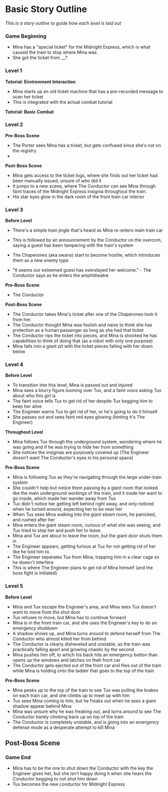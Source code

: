 # Basic Story Outline
*This is a story outline to guide how each level is laid out*

### Game Beginning
- Mina has a "special ticket" for the Midnight Express, which is what caused the train to stop where Mina was
- She got the ticket from __?

### Level 1
**Tutorial: Environment Interaction**
- Mina starts up an old ticket machine that has a pre-recorded message to scan her ticket
- This is integrated with the actual combat tutorial

**Tutorial: Basic Combat**


### Level 2

**Pre-Boss Scene**
- The Porter sees Mina has a ticket, but gets confused since she's not on the registry
- 

**Post-Boss Scene**
- Mina gets access to the ticket logs, where she finds out her ticket had been manually issued, unsure of who did it
- It jumps to a new scene, where The Conductor can see Mina through faint traces of the Midnight Express insignia throughout the train.
- His star eyes glow in the dark room of the front train car interior

### Level 3
**Before Level**
- There's a simple train jingle that's heard as Mina re-enters main train car
- This is followed by an announcement by the Conductor on the overcom, saying a guest has been tampering with the train's system
- The Chaperones (aka swans) start to become hostile, which introduces them as a new enemy type

- "It seems our esteemed guest has overstayed her welcome." - The Conductor says as he enters the amphitheatre

**Pre-Boss Scene**
- The Conductor 

**Post-Boss Scene**
- The Conductor takes Mina's ticket after one of the Chaperones took it from her.
- The Conductor thought Mina was foolish and naive to think she has protection as a human passenger as long as she had that ticket
- The Conductor rips the ticket into pieces, and Mina is shocked he has capabilities to think of doing that (as a robot with only one purpose)
- Mina falls into a giant pit with the ticket pieces falling with her down below

### Level 4
**Before Level**
- To transition into this level, Mina is passed out and injured
- Mina sees a blurry figure looming over Tux, and a faint voice asking Tux about who this girl is
- The faint voice tells Tux to get rid of her despite Tux begging him to keep her alive
- The Engineer warns Tux to get rid of her, or he's going to do it himself
- She passes out and sees faint red eyes glowing (hinting it's The Engineer)

**Throughout Level**
- Mina follows Tux through the underground system, wondering where he was going and if he was trying to hide her from something
- She notices the insignias are purposely covered up (The Engineer doesn't want The Conductor's eyes in his personal space)

**Pre-Boss Scene**
- Mina is following Tux as they're navigating through the large under-train system
- She couldn't help but notice them passing by a giant room that looked like the main underground workings of the train, and it made her want to go inside, which made her wander away from Tux
- Tux didn't notice her getting left behind right away, and only noticed when he turned around, expecting her to be near her
- When Tux sees Mina walking into the giant steam room, he panicked, and rushed after her
- Mina enters the giant steam room, curious of what she was seeing, and Tux tried to stop her and push her to leave.
- Mina and Tux are about to leave the room, but the giant door shuts them in
- The Engineer appears, getting furious at Tux for not getting rid of her like he told him to.
- The Engineer separates Tux from Mina, trapping him in a clear cage so he doesn't interfere
- This is where The Engineer plans to get rid of Mina himself (and the boss fight is initiated)

### Level 5
**Before Level**
- Mina and Tux escape the Engineer's area, and Mina sees Tux doesn't want to move from the shut door
- Tux refuses to move, but Mina has to continue forward
- Mina is in the front train car, and she uses the Engineer's key to do an emergency shutdown
- A shadow shows up, and Mina turns around to defend herself from The Conductor who almost killed her from behind
- The Conductor is clearly disheveled and unstable, as the train was practically falling apart and growing chaotic by the second
- Mina pushes him off, to which his back hits an emergency button than opens up the windows and latches on theh front car
- The Conductor gets ejected out of the front car and flies out of the train while Mina is holding onto the ladder that goes to the top of the train

**Pre-Boss Scene**
- Mina peeks up to the top of the train to see Tux was pulling the brakes on each train car, and she climbs up to meet up with him
- Tux sees Mina coming to him, but he freaks out when he sees a giant shadow appear behind Mina
- Mina was unsure why he was freaking out, and turns around to see The Conductor barely climbing back up on top of the train
- The Conductor is completely unstable, and is going into an emergency defense mode as a desperate attempt to kill Mina

**Post-Boss Scene**
- 

### Game End
- Mina has to be the one to shut down the Conductor with the key the Engineer gives her, but she isn't happy doing it when she hears the Conductor begging to not shut him down
- Tux becomes the new conductor for Midnight Express